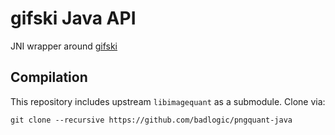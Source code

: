 # gifski Java API
JNI wrapper around [gifski](https://github.com/ImageOptim/gifski)

## Compilation
This repository includes upstream `libimagequant` as a submodule. Clone via:

```
git clone --recursive https://github.com/badlogic/pngquant-java
```